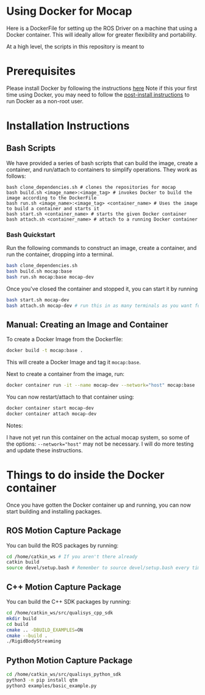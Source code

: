 # Using Docker for Mocap

Here is a DockerFile for setting up the ROS Driver on a machine that using a Docker container.
This will ideally allow for greater flexibility and portability.

At a high level, the scripts in this repository is meant to 


# Prerequisites

Please install Docker by following the instructions [here](https://docs.docker.com/engine/install/)
Note if this your first time using Docker, you may need to follow the [post-install instructions](https://docs.docker.com/engine/install/linux-postinstall/) to run Docker as a non-root user.


# Installation Instructions

## Bash Scripts
We have provided a series of bash scripts that can build the image, create a container, and run/attach to containers to simplify operations. They work as follows:

```
bash clone_dependencies.sh # clones the repositories for mocap
bash build.sh <image_name>:<image_tag> # invokes Docker to build the image according to the DockerFile
bash run.sh <image_name>:<image_tag> <container_name> # Uses the image to build a container and starts it
bash start.sh <container_name> # starts the given Docker container
bash attach.sh <container_name> # attach to a running Docker container
```

### Bash Quickstart

Run the following commands to construct an image, create a container, and run the container, dropping into a terminal.

``` bash
bash clone_dependencies.sh
bash build.sh mocap:base
bash run.sh mocap:base mocap-dev
```

Once you've closed the container and stopped it, you can start it by running
``` bash
bash start.sh mocap-dev
bash attach.sh mocap-dev # run this in as many terminals as you want for multiple views into a container
```

## Manual: Creating an Image and Container

To create a Docker Image from the Dockerfile:

``` bash
docker build -t mocap:base .
```

This will create a Docker Image and tag it `mocap:base`.


Next to create a container from the image, run:
``` bash
docker container run -it --name mocap-dev --network="host" mocap:base 
```

You can now restart/attach to that container using:

``` bash
docker container start mocap-dev
docker container attach mocap-dev
```

Notes:

I have not yet run this container on the actual mocap system, so some of the options: `--network="host"` may not be necessary. I will do more testing and update these instructions.


# Things to do inside the Docker container

Once you have gotten the Docker container up and running, you can now start building and installing packages.

## ROS Motion Capture Package
You can build the ROS packages by running:
``` bash
cd /home/catkin_ws # If you aren't there already
catkin build
source devel/setup.bash # Remember to source devel/setup.bash every time you restart the container
```

## C++ Motion Capture Package
You can build the C++ SDK packages by running:

``` bash
cd /home/catkin_ws/src/qualisys_cpp_sdk
mkdir build
cd build
cmake .. -DBUILD_EXAMPLES=ON
cmake --build .
./RigidBodyStreaming
```

## Python Motion Capture Package

```bash
cd /home/catkin_ws/src/qualisys_python_sdk
python3 -m pip install qtm
python3 examples/basic_example.py
```
